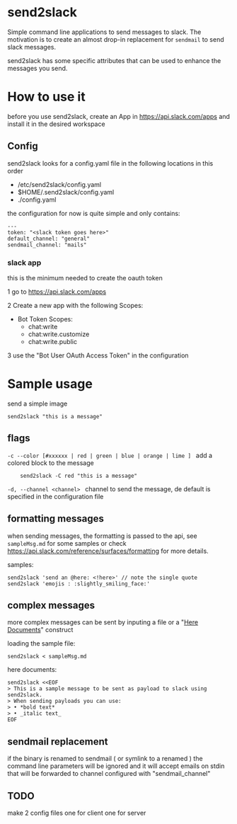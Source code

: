 # send2slack

Simple command line applications to send messages to slack.
The motivation is to create an almost drop-in replacement for `sendmail` to send slack messages.

send2slack has some specific attributes that can be used to enhance the messages you send.

# How to use it

before you use send2slack, create an App in https://api.slack.com/apps and install it in the desired workspace

## Config
send2slack looks for a config.yaml file in the following locations in this order

   * /etc/send2slack/config.yaml
   * $HOME/.send2slack/config.yaml
   * ./config.yaml
   
the configuration for now is quite simple and only contains:

    ---
    token: "<slack token goes here>"
    default_channel: "general"
    sendmail_channel: "mails"
    
### slack app
this is the minimum needed to create the oauth token

1 go to https://api.slack.com/apps

2 Create a new app with the following Scopes:
  - Bot Token Scopes:
      - chat:write
      - chat:write.customize
      - chat:write.public
      
3 use the "Bot User OAuth Access Token" in the configuration 

# Sample usage

send a simple image

    send2slack "this is a message"
    
## flags


`-c --color [#xxxxxx | red | green | blue | orange | lime ] ` add a colored block to the message

        send2slack -C red "this is a message"

`-d, --channel <channel> `  channel to send the message, de default is specified in the configuration file

## formatting messages

when sending messages, the formatting is passed to the api, see `sampleMsg.md` for some samples or check 
https://api.slack.com/reference/surfaces/formatting for more details.

samples:

    send2slack 'send an @here: <!here>' // note the single quote
    send2slack 'emojis : :slightly_smiling_face:'
    
## complex messages

more complex messages can be sent by inputing a file or a "[Here Documents](https://tldp.org/LDP/abs/html/here-docs.html)" construct 

loading the sample file:

    send2slack < sampleMsg.md
    
here documents:

    send2slack <<EOF
    > This is a sample message to be sent as payload to slack using send2slack.
    > When sending payloads you can use: 
    > • *bold text*
    > • _italic text_
    EOF
    
## sendmail replacement

if the binary is renamed to sendmail ( or symlink to a renamed ) the command line parameters will be ignored and it 
will accept emails on stdin that will be forwarded to channel configured with "sendmail_channel"


## TODO

make 2 config files one for client one for server